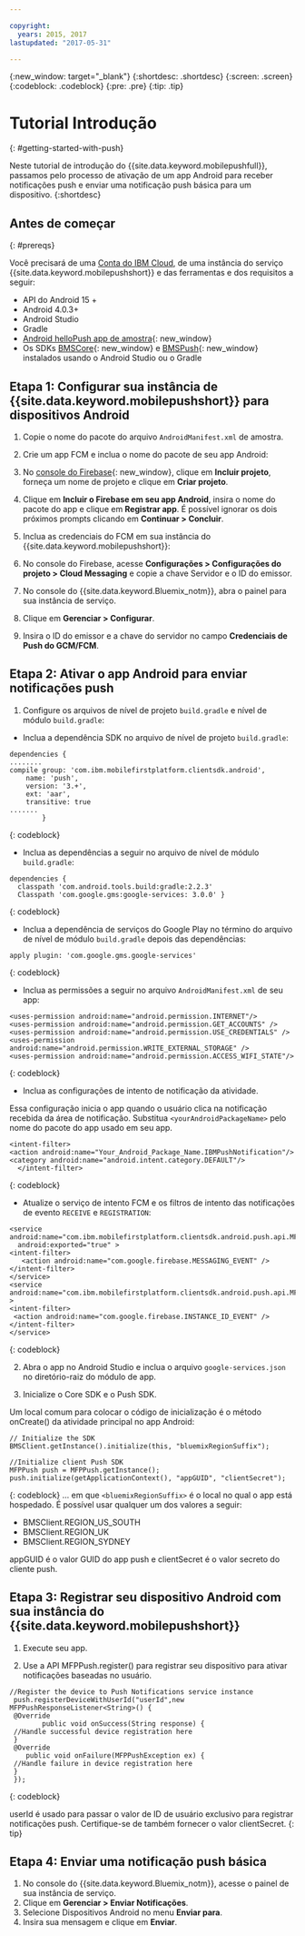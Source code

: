 ```yaml
---

copyright:
  years: 2015, 2017
lastupdated: "2017-05-31"

---
```


{:new_window: target="_blank"}
{:shortdesc: .shortdesc}
{:screen: .screen}
{:codeblock: .codeblock}
{:pre: .pre}
{:tip: .tip}

# Tutorial Introdução
{: #getting-started-with-push}

Neste tutorial de introdução do {{site.data.keyword.mobilepushfull}}, passamos pelo processo de ativação de um app Android para receber notificações push e enviar uma notificação push básica para um dispositivo.
{:shortdesc}

<div id="prerequisites"></div>

## Antes de começar
{: #prereqs}

Você precisará de uma [Conta do IBM Cloud](https://console.bluemix.net/registration/), de uma instância do
serviço {{site.data.keyword.mobilepushshort}} e das ferramentas e dos requisitos a seguir:

  * API do Android 15 +
  * Android 4.0.3+
  * Android Studio
  * Gradle
  * [Android helloPush app de amostra](https://github.com/ibm-bluemix-mobile-services/bms-samples-android-hellopush){: new_window}
  * Os SDKs [BMSCore](https://github.com/ibm-bluemix-mobile-services/bms-clientsdk-android-core){: new_window} e
[BMSPush](https://github.com/ibm-bluemix-mobile-services/bms-clientsdk-android-push){: new_window} instalados usando
o Android Studio ou o Gradle

## Etapa 1: Configurar sua instância de {{site.data.keyword.mobilepushshort}} para dispositivos Android

1. Copie o nome do pacote do arquivo `AndroidManifest.xml` de amostra.

2. Crie um app FCM e inclua o nome do pacote de seu app Android:
  1. No [console do Firebase](https://console.firebase.google.com){: new_window}, clique em **Incluir projeto**, forneça um
nome de projeto e clique em **Criar projeto**.
  2. Clique em **Incluir o Firebase em seu app Android**, insira o nome do pacote do app e clique em **Registrar app**. É possível ignorar os
dois próximos prompts clicando em **Continuar > Concluir**. 

3. Inclua as credenciais do FCM em sua instância do {{site.data.keyword.mobilepushshort}}:
  1. No console do Firebase, acesse **Configurações > Configurações do projeto > Cloud Messaging** e copie a chave Servidor e o ID do emissor.
  2. No console do {{site.data.keyword.Bluemix_notm}}, abra o painel para sua instância de serviço.
  3. Clique em **Gerenciar > Configurar**.
  4. Insira o ID do emissor e a chave do servidor no campo **Credenciais de Push do GCM/FCM**.

## Etapa 2: Ativar o app Android para enviar notificações push

1. Configure os arquivos de nível de projeto `build.gradle` e nível de módulo `build.gradle`:

  * Inclua a dependência SDK no arquivo de nível de projeto `build.gradle`:
  
  ```
  dependencies {
  ........
  compile group: 'com.ibm.mobilefirstplatform.clientsdk.android',
      name: 'push',
      version: '3.+',
      ext: 'aar',
      transitive: true
  .......
	      }
  ```
  {: codeblock}

  * Inclua as dependências a seguir no arquivo de nível de módulo `build.gradle`:
  
  ```
  dependencies {
    classpath 'com.android.tools.build:gradle:2.2.3'
    Classpath 'com.google.gms:google-services: 3.0.0' }
  ```
  {: codeblock}
  
  * Inclua a dependência de serviços do Google Play no término do arquivo de nível de módulo `build.gradle` depois das dependências:
  
  ```
  apply plugin: 'com.google.gms.google-services'
  ```
  {: codeblock}
  
  * Inclua as permissões a seguir no arquivo `AndroidManifest.xml` de seu app:
  
  ```
  <uses-permission android:name="android.permission.INTERNET"/>
<uses-permission android:name="android.permission.GET_ACCOUNTS" />
<uses-permission android:name="android.permission.USE_CREDENTIALS" />
<uses-permission android:name="android.permission.WRITE_EXTERNAL_STORAGE" />
<uses-permission android:name="android.permission.ACCESS_WIFI_STATE"/>
  ```
  {: codeblock}
  
  * Inclua as configurações de intento de notificação da atividade. 
  
  Essa configuração inicia o app quando o usuário clica na notificação recebida da área de notificação. Substitua
  `<yourAndroidPackageName>` pelo nome do pacote do app usado em seu app.
  
  ```
  <intent-filter>
  <action android:name="Your_Android_Package_Name.IBMPushNotification"/>
  <category android:name="android.intent.category.DEFAULT"/>
 	</intent-filter>
  ```
  {: codeblock}
  
  * Atualize o serviço de intento FCM e os filtros de intento das notificações de evento `RECEIVE` e `REGISTRATION`:
  
  ```
  <service android:name="com.ibm.mobilefirstplatform.clientsdk.android.push.api.MFPPushIntentService"
    android:exported="true" >
  <intent-filter>
     <action android:name="com.google.firebase.MESSAGING_EVENT" />
  </intent-filter>
  </service>
  <service
  android:name="com.ibm.mobilefirstplatform.clientsdk.android.push.api.MFPPush"android:exported="true" >
  <intent-filter>
   <action android:name="com.google.firebase.INSTANCE_ID_EVENT" />
  </intent-filter>
  </service>
  ```
  {: codeblock}
  
2. Abra o app no Android Studio e inclua o arquivo `google-services.json` no diretório-raiz do módulo de app.

3. Inicialize o Core SDK e o Push SDK. 

Um local comum para colocar o código de inicialização é o método onCreate() da atividade principal no app Android:

```
// Initialize the SDK
BMSClient.getInstance().initialize(this, "bluemixRegionSuffix");

//Initialize client Push SDK
MFPPush push = MFPPush.getInstance();
push.initialize(getApplicationContext(), "appGUID", "clientSecret");
```
{: codeblock}
... em que `<bluemixRegionSuffix>` é o local no qual o app está hospedado. É possível usar qualquer um dos valores a seguir:

  * BMSClient.REGION_US_SOUTH
  * BMSClient.REGION_UK
  * BMSClient.REGION_SYDNEY

appGUID é o valor GUID do app push e clientSecret é o valor secreto do cliente push. 

## Etapa 3: Registrar seu dispositivo Android com sua instância do {{site.data.keyword.mobilepushshort}}

1. Execute seu app.

2. Use a API MFPPush.register() para registrar seu dispositivo para ativar notificações baseadas no usuário.

```
//Register the device to Push Notifications service instance
 push.registerDeviceWithUserId("userId",new MFPPushResponseListener<String>() {
 @Override
    	public void onSuccess(String response) {
 //Handle successful device registration here
 }
 @Override
    public void onFailure(MFPPushException ex) {
 //Handle failure in device registration here
 }
 });
 ```
 {: codeblock}
 
 
 userId é usado para passar o valor de ID de usuário exclusivo para registrar notificações push. Certifique-se de também fornecer o valor clientSecret.
 {: tip}
 
 ## Etapa 4: Enviar uma notificação push básica
 
 1. No console do {{site.data.keyword.Bluemix_notm}}, acesse o painel de sua instância de serviço.
 2. Clique em **Gerenciar > Enviar Notificações**.
 3. Selecione Dispositivos Android no menu **Enviar para**.
 4. Insira sua mensagem e clique em **Enviar**. 
 
